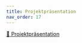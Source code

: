 ```yaml
---
title: Projektpräsentation
nav_order: 17
---
```



[📄 Projektpräsentation](https://screwyt.github.io/vocapp/docs/00_assets/presentation_Web.pdf)
